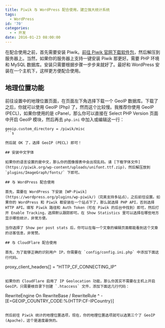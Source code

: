 ```yaml
---
title: Piwik 与 WordPress 配合使用，建立强大统计系统
tags:
  - WordPress
id: '70'
categories:
  - - 开发
date: 2016-01-23 08:00:00
---
```


在配合使用之前，首先需要安装 Piwik。[前往 Piwik 官网下载软件包](https://piwik.org/download/)，然后解压到服务器上。当然，如果你的服务器上支持一键安装 Piwik 那更好。需要 PHP 环境和 MySQL 数据库。安装只需要根据步骤一步步来就好了。最好和 WordPress 安装在一个主机下，这样更方便配合使用。

## 地理位置功能

前往设置中的地理位置页面，在页面左下角选择下载一个 GeoIP 数据库。下载了之后，你就可以使用 GeoIP (Php) 了，然而这个比较慢。我推荐你使用 GeoIP (PECL)，如果你使用的是 cPanel，那么你可以直接在 Select PHP Version 页面中开启 GeoIP 模<!-- more -->块，然后再去 `php.ini` 中加入或编辑这一行：

```
geoip.custom_directory = /piwik/misc
```s

然后就 OK 了，选择 GeoIP (PECL) 即可！

## 安装中文字体

如果你的语言设置的是中文，那么你的图像报表中会出现乱码。请 [下载字体文件](https://piwik.org/wp-content/uploads/unifont.ttf.zip)，然后解压放到 `plugins/ImageGraph/fonts/` 下即可。

## 与 WordPress 配合使用

首先，需要在 WordPress 下安装 [WP-Piwik](https://wordpress.org/plugins/wp-piwik/)（完美支持多站点），之后前往设置。如果你的 WordPress 和 Piwik 都安装在一个站点下了，那么就选择 PHP API，否则选择 HTTP API。填写 Piwik 路径和 Auth Token（可在 Piwik 的后台中找到）即可，然后打开 Enable Tracking，选择默认跟踪即可。在 Show Statistics 里可以选择在哪些地方显示哪些统计，非常方便。

当你选择了 Show per post stats 后，你可以在每一个文章的编辑页面都能看到这个文章的访客信息，非常赞。

## 与 CloudFlare 配合使用

首先，为了能够正确的识别用户 IP，你需要在 `config/config.ini.php` 中添加下面这行代码。

```
proxy_client_headers[] = "HTTP_CF_CONNECTING_IP"
```

如果你的 CloudFlare 启用了 IP Geolocation 功能，那么你其实不需要在主机上开启 GeoIP。只需要根目录下创建 `.htaccess` 文件，添加下面这几行代码：

```
RewriteEngine On
RewriteBase /
RewriteRule ^ - [E=GEOIP_COUNTRY_CODE:%{HTTP:CF-IPCountry}]
```

然后前往 Piwik 统计的地理位置选项，现在，你的地理位置选项就可以选第三个了 GeoIP (Apache)，这个是速度最快的。
